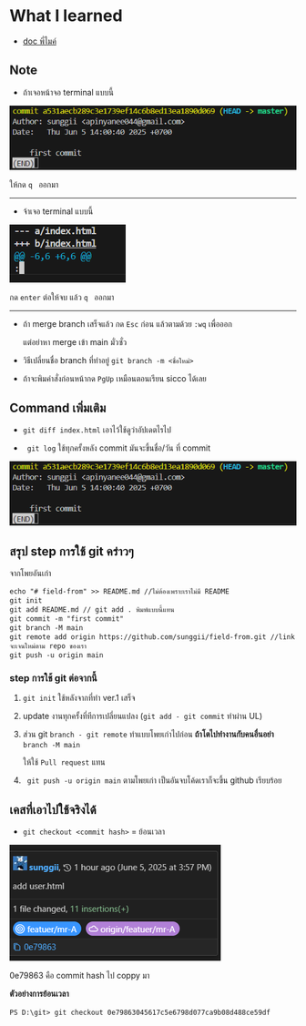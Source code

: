 # What I learned
* [doc พี่ไมค์ ](https://docs.mikelopster.dev/c/basic/git/intro)

## Note
* ถ้าเจอหน้าจอ terminal แบบนี้ 

![alt text](./img/git-log.png)

ให้กด ```q ``` ออกมา

---------------------------------------------

* จ้าเจอ terminal แบบนี้ 

![alt text](./img/image-1.png)


กด ``` enter ``` ต่อให้จบ แล้ว ```q ``` ออกมา

---------------------------------------------

* ถ้า merge branch เสร็จแล้ว กด ```Esc``` ก่อน แล้วตามด้วย ```:wq``` เพื่อออก

    แต่อย่าหา merge เข้า main มั่วซั่ว



* วิธีเปลี่ยนชื่อ branch ที่ทำอยู่ ```git branch -m <ชื่อใหม่>```




* ถ้าจะพิมคำสั่งก่อนหน้ากด ```PgUp``` เหมือนตอนเรียน sicco ได้เลย



## Command เพิ่มเติม
* ``` git diff index.html ``` เอาไว้ใช้ดูว่าอัปเดตไรไป

* ```  git log ```  ใช้ทุกครั้งหลัง commit มันจะขึ้นชื่อ/วัน ที่ commit

![alt text](./img/git-log.png)

## สรุป step การใช้ git คร่าวๆ
จากโพยอันเก่า 
```
echo "# field-from" >> README.md //ไม่ต้องเพราะเราไม่มี README
git init
git add README.md // git add . พิมพ์แบบนี้แทน
git commit -m "first commit"
git branch -M main
git remote add origin https://github.com/sunggii/field-from.git //link จะเจนใหม่ตาม repo ของเรา
git push -u origin main
```

### step การใช้ git ต่อจากนี้
1. ``` git init ``` ใช้หลังจากที่ทำ ver.1 เสร็จ
2. update งานทุกครั้งที่ทีการเปลี่ยนแปลง (```git add - git commit```  ทำผ่าน UL)
3. ส่วน git ```branch - git remote``` ทำแบบโพยเก่าไปก่อน **ถ้าโตไปทำงานกับคนอื่นอย่า**  ```branch -M main ```

    ให้ใช้ ```Pull request``` แทน
4. ``` git push -u origin main``` ตามโพยเก่า เป็นอันจบโค้ดเราก็จะขึ้น github เรียบร้อย

## เคสที่เอาไปใช้จริงได้
* ```git checkout <commit hash>``` = ย้อนเวลา

![alt text](image.png)

0e79863 คือ commit hash ไป coppy มา

**ตัวอย่างการย้อนเวลา**

```PS D:\git> git checkout 0e79863045617c5e6798d077ca9b08d488ce59df```
